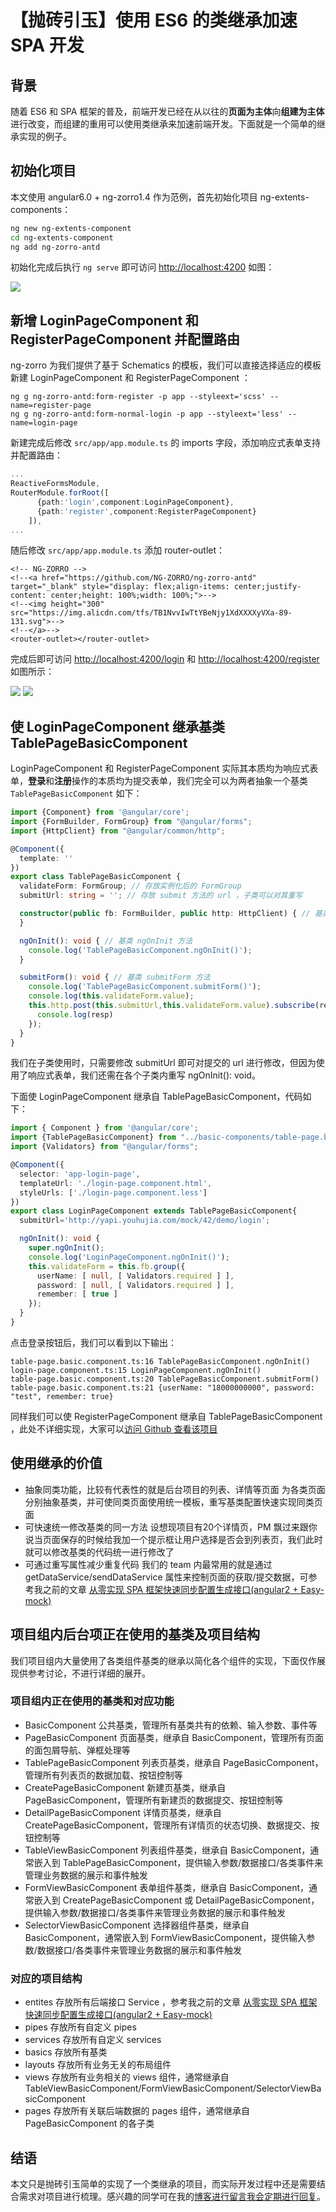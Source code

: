 # 【抛砖引玉】使用 ES6 的类继承加速 SPA 开发

## 背景
随着 ES6 和 SPA 框架的普及，前端开发已经在从以往的**页面为主体**向**组建为主体**进行改变，而组建的重用可以使用类继承来加速前端开发。下面就是一个简单的继承实现的例子。

## 初始化项目
本文使用 angular6.0 + ng-zorro1.4 作为范例，首先初始化项目 ng-extents-components：

```sh
ng new ng-extents-component
cd ng-extents-component
ng add ng-zorro-antd
```

初始化完成后执行 `ng serve` 即可访问 [http://localhost:4200](http://localhost:4200) 如图：

![](http://olvskviha.bkt.clouddn.com/2018-08-28-15354289163313.jpg)

## 新增 LoginPageComponent 和 RegisterPageComponent 并配置路由
ng-zorro 为我们提供了基于 Schematics 的模板，我们可以直接选择适应的模板新建 LoginPageComponent 和 RegisterPageComponent ：

```shell
ng g ng-zorro-antd:form-register -p app --styleext='scss' --name=register-page
ng g ng-zorro-antd:form-normal-login -p app --styleext='less' --name=login-page
```

新建完成后修改 `src/app/app.module.ts` 的 imports 字段，添加响应式表单支持并配置路由：

```TypeScript
...
ReactiveFormsModule,
RouterModule.forRoot([
      {path:'login',component:LoginPageComponent},
      {path:'register',component:RegisterPageComponent}
    ]),
...
```

随后修改 `src/app/app.module.ts` 添加 router-outlet：

```
<!-- NG-ZORRO -->
<!--<a href="https://github.com/NG-ZORRO/ng-zorro-antd" target="_blank" style="display: flex;align-items: center;justify-content: center;height: 100%;width: 100%;">-->
<!--<img height="300" src="https://img.alicdn.com/tfs/TB1NvvIwTtYBeNjy1XdXXXXyVXa-89-131.svg">-->
<!--</a>-->
<router-outlet></router-outlet>
```

完成后即可访问  [http://localhost:4200/login](http://localhost:4200/login) 和  [http://localhost:4200/register](http://localhost:4200/register) 如图所示：

![](http://olvskviha.bkt.clouddn.com/2018-08-28-15354303246165.jpg)
![](http://olvskviha.bkt.clouddn.com/2018-08-28-15354303538886.jpg)

## 使 LoginPageComponent 继承基类 TablePageBasicComponent
LoginPageComponent 和 RegisterPageComponent 实际其本质均为响应式表单，**登录**和**注册**操作的本质均为提交表单，我们完全可以为两者抽象一个基类 `TablePageBasicComponent` 如下：

```TypeScript
import {Component} from '@angular/core';
import {FormBuilder, FormGroup} from "@angular/forms";
import {HttpClient} from "@angular/common/http";

@Component({
  template: ''
})
export class TablePageBasicComponent {
  validateForm: FormGroup; // 存放实例化后的 FormGroup
  submitUrl: string = ''; // 存放 submit 方法的 url ，子类可以对其重写

  constructor(public fb: FormBuilder, public http: HttpClient) { // 基类的构造函数，将所有的类依赖以 public 的方式注入，以供子类访问
  }

  ngOnInit(): void { // 基类 ngOnInit 方法
    console.log('TablePageBasicComponent.ngOnInit()');
  }

  submitForm(): void { // 基类 submitForm 方法
    console.log('TablePageBasicComponent.submitForm()');
    console.log(this.validateForm.value);
    this.http.post(this.submitUrl,this.validateForm.value).subscribe(resp => {
      console.log(resp)
    });
  }
}
```

我们在子类使用时，只需要修改 submitUrl 即可对提交的 url 进行修改，但因为使用了响应式表单，我们还需在各个子类内重写 ngOnInit(): void。

下面使 LoginPageComponent 继承自 TablePageBasicComponent，代码如下：

```TypeScript
import { Component } from '@angular/core';
import {TablePageBasicComponent} from "../basic-components/table-page.basic.component";
import {Validators} from "@angular/forms";

@Component({
  selector: 'app-login-page',
  templateUrl: './login-page.component.html',
  styleUrls: ['./login-page.component.less']
})
export class LoginPageComponent extends TablePageBasicComponent{
  submitUrl='http://yapi.youhujia.com/mock/42/demo/login';

  ngOnInit(): void {
    super.ngOnInit();
    console.log('LoginPageComponent.ngOnInit()');
    this.validateForm = this.fb.group({
      userName: [ null, [ Validators.required ] ],
      password: [ null, [ Validators.required ] ],
      remember: [ true ]
    });
  }
}

```

点击登录按钮后，我们可以看到以下输出：

```
table-page.basic.component.ts:16 TablePageBasicComponent.ngOnInit()
login-page.component.ts:15 LoginPageComponent.ngOnInit()
table-page.basic.component.ts:20 TablePageBasicComponent.submitForm()
table-page.basic.component.ts:21 {userName: "18000000000", password: "test", remember: true}
```

同样我们可以使 RegisterPageComponent 继承自 TablePageBasicComponent ，此处不详细实现，大家可以[访问 Github 查看该项目](https://github.com/supperdsj/ng-extents-component)

## 使用继承的价值
* 抽象同类功能，比较有代表性的就是后台项目的列表、详情等页面
    为各类页面分别抽象基类，并可使同类页面使用统一模板，重写基类配置快速实现同类页面
* 可快速统一修改基类的同一方法
    设想现项目有20个详情页，PM 飘过来跟你说当页面保存的时候给我加一个提示框让用户选择是否会到列表页，我们此时就可以修改基类的代码统一进行修改了
* 可通过重写属性减少重复代码
    我们的 team 内最常用的就是通过 getDataService/sendDataService 属性来控制页面的获取/提交数据，可参考我之前的文章 [从零实现 SPA 框架快速同步配置生成接口(angular2 + Easy-mock)](http://blog.dongsj.cn/20180330-entity-service.html)

## 项目组内后台项正在使用的基类及项目结构
我们项目组内大量使用了各类组件基类的继承以简化各个组件的实现，下面仅作展现供参考讨论，不进行详细的展开。

### 项目组内正在使用的基类和对应功能

* BasicComponent
    公共基类，管理所有基类共有的依赖、输入参数、事件等
* PageBasicComponent
    页面基类，继承自 BasicComponent，管理所有页面的面包屑导航、弹框处理等
* TablePageBasicComponent
    列表页基类，继承自 PageBasicComponent，管理所有列表页的数据加载、按钮控制等
* CreatePageBasicComponent
    新建页基类，继承自 PageBasicComponent，管理所有新建页的数据提交、按钮控制等
* DetailPageBasicComponent
    详情页基类，继承自 CreatePageBasicComponent，管理所有详情页的状态切换、数据提交、按钮控制等
* TableViewBasicComponent
    列表组件基类，继承自 BasicComponent，通常嵌入到 TablePageBasicComponent，提供输入参数/数据接口/各类事件来管理业务数据的展示和事件触发
* FormViewBasicComponent
    表单组件基类，继承自 BasicComponent，通常嵌入到 CreatePageBasicComponent 或 DetailPageBasicComponent，提供输入参数/数据接口/各类事件来管理业务数据的展示和事件触发
* SelectorViewBasicComponent
    选择器组件基类，继承自 BasicComponent，通常嵌入到 FormViewBasicComponent，提供输入参数/数据接口/各类事件来管理业务数据的展示和事件触发

### 对应的项目结构
* entites
    存放所有后端接口 Service ，参考我之前的文章 [从零实现 SPA 框架快速同步配置生成接口(angular2 + Easy-mock)](http://blog.dongsj.cn/20180330-entity-service.html)
* pipes
    存放所有自定义 pipes
* services
    存放所有自定义 services
* basics
    存放所有基类
* layouts
    存放所有业务无关的布局组件
* views
    存放所有业务相关的 views 组件，通常继承自 TableViewBasicComponent/FormViewBasicComponent/SelectorViewBasicComponent
* pages
    存放所有关联后端数据的 pages 组件，通常继承自 PageBasicComponent 的各子类

## 结语
本文只是抛砖引玉简单的实现了一个类继承的项目，而实际开发过程中还是需要结合需求对项目进行梳理。感兴趣的同学可在我的[博客进行留言我会定期进行回复](http://blog.dongsj.cn/20180828-ng-extents-component.html)。

